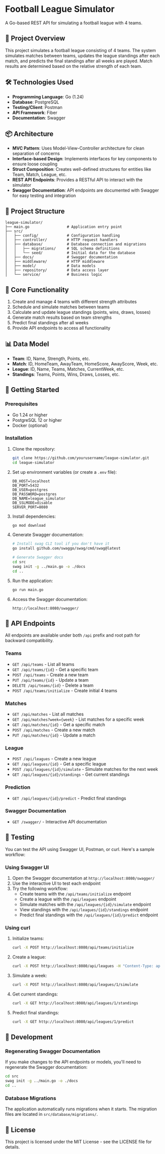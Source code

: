 # Football League Simulator

A Go-based REST API for simulating a football league with 4 teams.

## 🎯 Project Overview

This project simulates a football league consisting of 4 teams. The system simulates matches between teams, updates the league standings after each match, and predicts the final standings after all weeks are played. Match results are determined based on the relative strength of each team.

## 🛠️ Technologies Used

- **Programming Language**: Go (1.24)
- **Database**: PostgreSQL
- **Testing/Client**: Postman
- **API Framework**: Fiber
- **Documentation**: Swagger

## 📦 Architecture

- **MVC Pattern**: Uses Model-View-Controller architecture for clean separation of concerns
- **Interface-based Design**: Implements interfaces for key components to ensure loose coupling
- **Struct Composition**: Creates well-defined structures for entities like Team, Match, League, etc.
- **REST API Endpoints**: Provides a RESTful API to interact with the simulator
- **Swagger Documentation**: API endpoints are documented with Swagger for easy testing and integration

## 📁 Project Structure

```
league-simulator/
├── main.go                 # Application entry point
├── src/
│   ├── config/             # Configuration handling
│   ├── controller/         # HTTP request handlers
│   ├── database/           # Database connection and migrations
│   │   ├── migrations/     # SQL schema definitions
│   │   └── seed/           # Initial data for the database
│   ├── docs/               # Swagger documentation
│   ├── middleware/         # HTTP middleware
│   ├── model/              # Data models
│   ├── repository/         # Data access layer
│   └── service/            # Business logic
```

## 🔄 Core Functionality

1. Create and manage 4 teams with different strength attributes
2. Schedule and simulate matches between teams
3. Calculate and update league standings (points, wins, draws, losses)
4. Generate match results based on team strengths
5. Predict final standings after all weeks
6. Provide API endpoints to access all functionality

## 📊 Data Model

- **Team**: ID, Name, Strength, Points, etc.
- **Match**: ID, HomeTeam, AwayTeam, HomeScore, AwayScore, Week, etc.
- **League**: ID, Name, Teams, Matches, CurrentWeek, etc.
- **Standings**: Teams, Points, Wins, Draws, Losses, etc.

## 🚀 Getting Started

### Prerequisites

- Go 1.24 or higher
- PostgreSQL 12 or higher
- Docker (optional)

### Installation

1. Clone the repository:

   ```bash
   git clone https://github.com/yourusername/league-simulator.git
   cd league-simulator
   ```

2. Set up environment variables (or create a `.env` file):

   ```
   DB_HOST=localhost
   DB_PORT=5432
   DB_USER=postgres
   DB_PASSWORD=postgres
   DB_NAME=league_simulator
   DB_SSLMODE=disable
   SERVER_PORT=8080
   ```

3. Install dependencies:

   ```bash
   go mod download
   ```

4. Generate Swagger documentation:

   ```bash
   # Install swag CLI tool if you don't have it
   go install github.com/swaggo/swag/cmd/swag@latest

   # Generate Swagger docs
   cd src
   swag init -g ../main.go -o ./docs
   cd ..
   ```

5. Run the application:

   ```bash
   go run main.go
   ```

6. Access the Swagger documentation:
   ```
   http://localhost:8080/swagger/
   ```

## 🔌 API Endpoints

All endpoints are available under both `/api` prefix and root path for backward compatibility.

### Teams

- `GET /api/teams` - List all teams
- `GET /api/teams/{id}` - Get a specific team
- `POST /api/teams` - Create a new team
- `PUT /api/teams/{id}` - Update a team
- `DELETE /api/teams/{id}` - Delete a team
- `POST /api/teams/initialize` - Create initial 4 teams

### Matches

- `GET /api/matches` - List all matches
- `GET /api/matches?week={week}` - List matches for a specific week
- `GET /api/matches/{id}` - Get a specific match
- `POST /api/matches` - Create a new match
- `PUT /api/matches/{id}` - Update a match

### League

- `POST /api/leagues` - Create a new league
- `GET /api/leagues/{id}` - Get a specific league
- `POST /api/leagues/{id}/simulate` - Simulate matches for the next week
- `GET /api/leagues/{id}/standings` - Get current standings

### Prediction

- `GET /api/leagues/{id}/predict` - Predict final standings

### Swagger Documentation

- `GET /swagger/` - Interactive API documentation

## 🧪 Testing

You can test the API using Swagger UI, Postman, or curl. Here's a sample workflow:

### Using Swagger UI

1. Open the Swagger documentation at `http://localhost:8080/swagger/`
2. Use the interactive UI to test each endpoint
3. Try the following workflow:
   - Create teams with the `/api/teams/initialize` endpoint
   - Create a league with the `/api/leagues` endpoint
   - Simulate matches with the `/api/leagues/{id}/simulate` endpoint
   - View standings with the `/api/leagues/{id}/standings` endpoint
   - Predict final standings with the `/api/leagues/{id}/predict` endpoint

### Using curl

1. Initialize teams:

   ```bash
   curl -X POST http://localhost:8080/api/teams/initialize
   ```

2. Create a league:

   ```bash
   curl -X POST http://localhost:8080/api/leagues -H "Content-Type: application/json" -d '{"name":"Premier League"}'
   ```

3. Simulate a week:

   ```bash
   curl -X POST http://localhost:8080/api/leagues/1/simulate
   ```

4. Get current standings:

   ```bash
   curl -X GET http://localhost:8080/api/leagues/1/standings
   ```

5. Predict final standings:
   ```bash
   curl -X GET http://localhost:8080/api/leagues/1/predict
   ```

## 🔧 Development

### Regenerating Swagger Documentation

If you make changes to the API endpoints or models, you'll need to regenerate the Swagger documentation:

```bash
cd src
swag init -g ../main.go -o ./docs
cd ..
```

### Database Migrations

The application automatically runs migrations when it starts. The migration files are located in `src/database/migrations/`.

## 📝 License

This project is licensed under the MIT License - see the LICENSE file for details.
